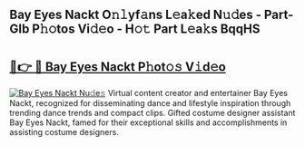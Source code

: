 ## Bay Eyes Nackt O𝚗𝚕yf𝚊ns L𝚎a𝚔ed N𝚞𝚍es - Part-GIb P𝚑𝚘tos Vi𝚍𝚎o - H𝚘𝚝 Part L𝚎a𝚔s BqqHS

# <h2><a href="http://kf3ho00.oniu.top/?m=Bay+Eyes+Nackt">🔗👉 🔴 Bay Eyes Nackt P𝚑ot𝚘𝚜 V𝚒d𝚎o</a></h2>

[![Bay Eyes Nackt Nu𝚍e𝚜](https://i.imgur.com/0qMVB7G.gif)](http://kf3ho00.oniu.top/?m=Bay+Eyes+Nackt)
Virtual content creator and entertainer Bay Eyes Nackt, recognized for disseminating dance and lifestyle inspiration through trending dance trends and compact clips. Gifted costume designer assistant Bay Eyes Nackt, famed for their exceptional skills and accomplishments in assisting costume designers.  
